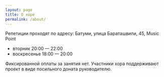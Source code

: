 ```yaml
---
layout: page
title: О хоре
permalink: /about/
---
```


Репетиции проходят по адресу:
Батуми, улица Бараташвили, 45, Music Point

- вторник 20:00 — 22:00
- воскресенье 18:00 — 20:00

Фиксированной оплаты за занятия нет. Участники хора поддерживают проект в виде посильного доната руководителю.
